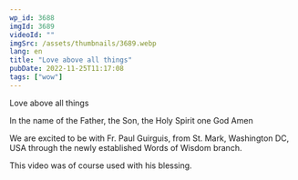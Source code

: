 ```yaml
---
wp_id: 3688
imgId: 3689
videoId: ""
imgSrc: /assets/thumbnails/3689.webp
lang: en
title: "Love above all things"
pubDate: 2022-11-25T11:17:08
tags: ["wow"]
---
```


<p>Love above all things</p>
<p>In the name of the Father, the Son, the Holy Spirit one God Amen</p>
<p>We are excited to be with Fr. Paul Guirguis, from St. Mark, Washington DC, USA through the newly established Words of Wisdom branch.</p>
<p>This video was of course used with his blessing.</p>
